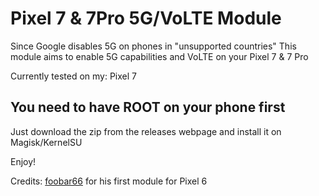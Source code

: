 # Pixel 7 & 7Pro 5G/VoLTE Module

Since Google disables 5G on phones in "unsupported countries" This module aims to enable 5G capabilities and VoLTE on your Pixel 7 & 7 Pro

Currently tested on my: Pixel 7

## You need to have ROOT on your phone first
Just download the zip from the releases webpage and install it on Magisk/KernelSU

Enjoy!

Credits:
[foobar66](https://xdaforums.com/t/mod-magisk-root-volte-enabler.4372705/) for his first module for Pixel 6

